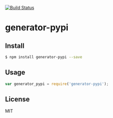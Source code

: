 [![Build Status](https://travis-ci.org/kaelzhang/generator-pypi.svg?branch=master)](https://travis-ci.org/kaelzhang/generator-pypi)
<!-- optional npm version
[![NPM version](https://badge.fury.io/js/generator-pypi.svg)](http://badge.fury.io/js/generator-pypi)
-->
<!-- optional npm downloads
[![npm module downloads per month](http://img.shields.io/npm/dm/generator-pypi.svg)](https://www.npmjs.org/package/generator-pypi)
-->
<!-- optional dependency status
[![Dependency Status](https://david-dm.org/kaelzhang/generator-pypi.svg)](https://david-dm.org/kaelzhang/generator-pypi)
-->

# generator-pypi

<!-- description -->

## Install

```sh
$ npm install generator-pypi --save
```

## Usage

```js
var generator_pypi = require('generator-pypi');
```

## License

MIT
